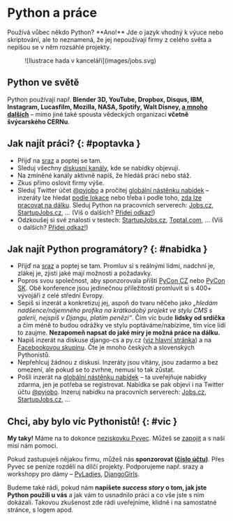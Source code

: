 # Python a práce

<div class="lead" markdown="1">
Používá vůbec někdo Python? **Ano!** Jde o jazyk vhodný k výuce nebo
skriptování, ale to neznamená, že jej nepoužívají firmy z celého světa a
nepíšou se v něm rozsáhlé projekty.
</div>

<figure class="sm" markdown="1">
![Ilustrace hada v kanceláři](images/jobs.svg)
</figure>

## Python ve světě

Python používají např. **Blender 3D, YouTube,
Dropbox, Disqus, IBM, Instagram, Lucasfilm, Mozilla, NASA, Spotify, Walt
Disney, [a mnoho dalších](https://www.python.org/about/success/)** –
mimo jiné také spousta vědeckých organizací **včetně švýcarského
CERNu**.

## Jak najít práci? {: #poptavka }

-   Přijď na [sraz](akce.md) a poptej se tam.
-   Sleduj všechny [diskusní kanály](index.md), kde se nabídky
    objevují.
-   Na zmíněné kanály aktivně napiš, že hledáš práci nebo stáž.
-   Zkus přímo oslovit firmy výše.
-   Sleduj Twitter účet [@pyjobo](https://twitter.com/pyjobo) a
    pročítej [globální nástěnku nabídek](https://www.python.org/jobs/)
    – inzeráty lze hledat [podle
    lokace](https://www.python.org/jobs/locations/) nebo třeba i podle
    toho, [zda lze pracovat na
    dálku](https://www.python.org/jobs/location/telecommute/). Sleduj
    Python na pracovních serverech:
    [Jobs.cz](http://www.jobs.cz/prace/?q%5B%5D=python),
    [StartupJobs.cz](https://www.startupjobs.cz/nabidky/15/python-programmer),
    ... (Víš o dalších? [Přidej
    odkaz!](https://github.com/pyvec/python.cz/edit/master/pythoncz/static/data/jobs.yml))
-   Odzkoušej si své znalosti v testech:
    [StartupJobs.cz](https://www.startupjobs.cz/test/python),
    [Toptal.com](http://www.toptal.com/python/interview-questions),
    ... (Víš o dalších? [Přidej
    odkaz!](https://github.com/pyvec/python.cz/edit/master/pythoncz/static/data/jobs.yml))

## Jak najít Python programátory? {: #nabidka }

-   Přijď na [sraz](akce.md) a poptej se tam. Promluv si s reálnými
    lidmi, nadchni je, zlákej je, zjisti jaké mají možnosti a požadavky.
-   Popros svou společnost, aby sponzorovala příští [PyCon
    CZ](http://cz.pycon.org/) nebo [PyCon SK](http://pycon.sk/). Obě
    konference jsou jedinečnou příležitostí promluvit si s 400+ vývojáři
    z celé střední Evropy.
-   Sepiš si inzerát a konkretizuj jej, aspoň do tvaru něčeho jako
    *„hledám nadšence/nájemného profíka na krátkodobý projekt ve stylu
    CMS s galerií, nejspíš v Djangu, platím penězi“*. Čím víc bude
    **lidsky od srdíčka** a čím méně to budou odrážky ve stylu
    poptáváme/nabízíme, tím více lidí to zaujme. **Nezapomeň napsat do
    jaké míry je možná práce na dálku.**
-   Napiš inzerát na diskuse django-cs a py.cz ([viz hlavní
    stránka](index.md)) a na [Facebookovou
    skupinu](https://www.facebook.com/groups/pyonieri/). Čte je mnoho
    českých a slovenských Pythonistů.
-   Nepřehlcuj žádnou z diskusí. Inzeráty jsou vítány, jsou zadarmo a
    bez omezení, ale pokud se to zvrhne, nemusí to tak zůstat.
-   Pošli inzerát na [globální nástěnku
    nabídek](https://www.python.org/community/jobs/howto/) – ta
    uveřejňuje nabídky zdarma, jen je potřeba se registrovat. Nabídka se
    pak objeví i na Twitter účtu [@pyjobo](https://twitter.com/pyjobo).
    Inzeruj nabídku na pracovních serverech:
    [Jobs.cz](http://www.jobs.cz/prace/?q%5B%5D=python),
    [StartupJobs.cz](https://www.startupjobs.cz/nabidky/15/python-programmer),
    ...

## Chci, aby bylo víc Pythonistů! {: #vic }

**My taky!** Máme na to dokonce [neziskovku Pyvec](http://pyvec.org/).
Můžeš se [zapojit](zapojse.md) a s naší misí nám pomoci.

Pokud zastupuješ nějakou firmu, můžeš nás **sponzorovat ([číslo
účtu](https://www.fio.cz/scgi-bin/hermes/dz-transparent.cgi?ID_ucet=2600260438))**.
Přes Pyvec se peníze rozdělí na dílčí projekty. Podporujeme např. srazy
a workshopy pro dámy – [PyLadies](http://pyladies.cz),
[DjangoGirls](http://djangogirls.org).

Budeme také rádi, pokud nám **napíšete *success story* o tom, jak jste
Python použili u vás** a jak vám to usnadnilo práci a co vše jste s ním
dokázali. Takovou zkušenost zde rádi uveřejníme, klidně i na samostatné
stránce, s logem apod.
